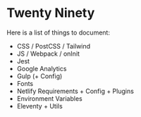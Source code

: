 # Twenty Ninety

Here is a list of things to document:

- CSS / PostCSS / Tailwind
- JS / Webpack / onInit
- Jest
- Google Analytics
- Gulp (+ Config)
- Fonts
- Netlify Requirements + Config + Plugins
- Environment Variables
- Eleventy + Utils
